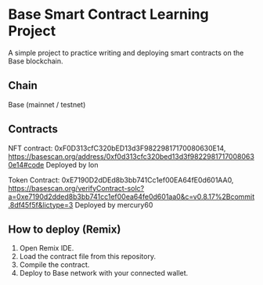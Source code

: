 # Base Smart Contract Learning Project

A simple project to practice writing and deploying smart contracts on the Base blockchain.

## Chain
Base (mainnet / testnet)

## Contracts
NFT contract: 0xF0D313cfC320bED13d3F98229817170080630E14, https://basescan.org/address/0xf0d313cfc320bed13d3f98229817170080630e14#code
Deployed by lon

Token Contract: 0xE7190D2dDEd8b3bb741Cc1ef00EA64fE0d601AA0, 
https://basescan.org/verifyContract-solc?a=0xe7190d2dded8b3bb741cc1ef00ea64fe0d601aa0&c=v0.8.17%2Bcommit.8df45f5f&lictype=3
Deployed by mercury60

## How to deploy (Remix)
1. Open Remix IDE.
2. Load the contract file from this repository.
3. Compile the contract.
4. Deploy to Base network with your connected wallet.

